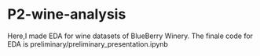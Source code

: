 # P2-wine-analysis
Here,I made EDA for wine datasets of BlueBerry Winery. The finale code for EDA is preliminary/preliminary_presentation.ipynb
